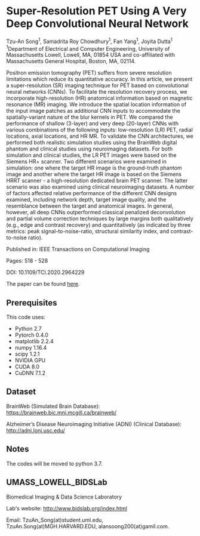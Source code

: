 # Super-Resolution PET Using A Very Deep Convolutional Neural Network
Tzu-An Song<sup>1</sup>, Samadrita Roy Chowdhury<sup>1</sup>, Fan Yang<sup>1</sup>, Joyita Dutta<sup>1</sup></br>
<sup>1</sup>Department of Electrical and Computer Engineering, University of Massachusetts Lowell, Lowell, MA, 01854 USA and co-affiliated with Massachusetts General Hospital, Boston, MA, 02114.

Positron emission tomography (PET) suffers from severe resolution limitations which reduce its quantitative accuracy. In this article, we present a super-resolution (SR) imaging technique for PET based on convolutional neural networks (CNNs). To facilitate the resolution recovery process, we incorporate high-resolution (HR) anatomical information based on magnetic resonance (MR) imaging. We introduce the spatial location information of the input image patches as additional CNN inputs to accommodate the spatially-variant nature of the blur kernels in PET. We compared the performance of shallow (3-layer) and very deep (20-layer) CNNs with various combinations of the following inputs: low-resolution (LR) PET, radial locations, axial locations, and HR MR. To validate the CNN architectures, we performed both realistic simulation studies using the BrainWeb digital phantom and clinical studies using neuroimaging datasets. For both simulation and clinical studies, the LR PET images were based on the Siemens HR+ scanner. Two different scenarios were examined in simulation: one where the target HR image is the ground-truth phantom image and another where the target HR image is based on the Siemens HRRT scanner - a high-resolution dedicated brain PET scanner. The latter scenario was also examined using clinical neuroimaging datasets. A number of factors affected relative performance of the different CNN designs examined, including network depth, target image quality, and the resemblance between the target and anatomical images. In general, however, all deep CNNs outperformed classical penalized deconvolution and partial volume correction techniques by large margins both qualitatively (e.g., edge and contrast recovery) and quantitatively (as indicated by three metrics: peak signal-to-noise-ratio, structural similarity index, and contrast-to-noise ratio).

Published in: IEEE Transactions on Computational Imaging

Pages: 518 - 528

DOI: 10.1109/TCI.2020.2964229

The paper can be found [here](https://ieeexplore.ieee.org/document/8950375).

## Prerequisites

This code uses:

- Python 2.7
- Pytorch 0.4.0
- matplotlib 2.2.4
- numpy 1.16.4
- scipy 1.2.1
- NVIDIA GPU
- CUDA 8.0
- CuDNN 7.1.2

## Dataset

BrainWeb (Simulated Brain Database):
https://brainweb.bic.mni.mcgill.ca/brainweb/

Alzheimer’s Disease Neuroimaging Initiative (ADNI) (Clinical Database):
http://adni.loni.usc.edu/

## Notes

The codes will be moved to python 3.7.

## UMASS_LOWELL_BIDSLab
Biomedical Imaging & Data Science Laboratory

Lab's website:
http://www.bidslab.org/index.html


Email: TzuAn_Song(at)student.uml.edu, 
       TzuAn.Song(at)MGH.HARVARD.EDU, 
       alansoong200(at)gamil.com.
